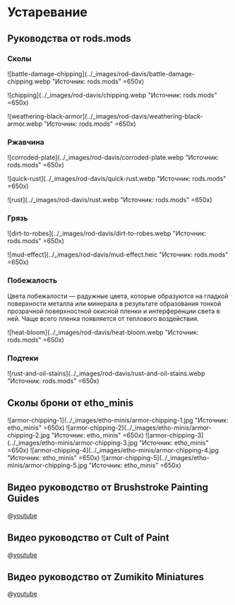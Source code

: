 # Устаревание

## Руководства от rods.mods

### Сколы

![battle-damage-chipping](../_images/rod-davis/battle-damage-chipping.webp "Источник: rods.mods" =650x)

![chipping](../_images/rod-davis/chipping.webp "Источник: rods.mods" =650x)

![weathering-black-armor](../_images/rod-davis/weathering-black-armor.webp "Источник: rods.mods" =650x)

### Ржавчина

![corroded-plate](../_images/rod-davis/corroded-plate.webp "Источник: rods.mods" =650x)

![quick-rust](../_images/rod-davis/quick-rust.webp "Источник: rods.mods" =650x)

![rust](../_images/rod-davis/rust.webp "Источник: rods.mods" =650x)

### Грязь

![dirt-to-robes](../_images/rod-davis/dirt-to-robes.webp "Источник: rods.mods" =650x)

![mud-effect](../_images/rod-davis/mud-effect.heic "Источник: rods.mods" =650x)

### Побежалость

Цвета побежалости — радужные цвета, которые образуются на гладкой поверхности металла или минерала в результате образования тонкой прозрачной поверхностной окисной пленки и интерференции света в ней. Чаще всего пленка появляется от теплового воздействия.

![heat-bloom](../_images/rod-davis/heat-bloom.webp "Источник: rods.mods" =650x)

### Подтеки

![rust-and-oil-stains](../_images/rod-davis/rust-and-oil-stains.webp "Источник: rods.mods" =650x)

## Сколы брони от etho_minis

![armor-chipping-1](../_images/etho-minis/armor-chipping-1.jpg "Источник: etho_minis" =650x)
![armor-chipping-2](../_images/etho-minis/armor-chipping-2.jpg "Источник: etho_minis" =650x)
![armor-chipping-3](../_images/etho-minis/armor-chipping-3.jpg "Источник: etho_minis" =650x)
![armor-chipping-4](../_images/etho-minis/armor-chipping-4.jpg "Источник: etho_minis" =650x)
![armor-chipping-5](../_images/etho-minis/armor-chipping-5.jpg "Источник: etho_minis" =650x)

## Видео руководство от Brushstroke Painting Guides

@[youtube](https://youtu.be/WP1A8eIaYXM?si=ls57lXNphzhnSGxP)

## Видео руководство от Cult of Paint

@[youtube](https://youtu.be/-h0AJLR1LYw?si=mkqyNWwxZH2aKz6u)

## Видео руководство от Zumikito Miniatures

@[youtube](https://youtu.be/Sy2g5mQAYz4?si=kvx6eWPpBD2-z069)
